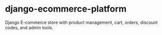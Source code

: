 # django-ecommerce-platform
Django E-commerce store with product management, cart, orders, discount codes, and admin tools.
